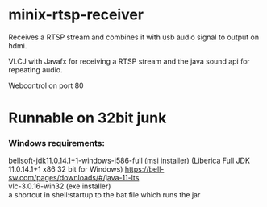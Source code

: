 # minix-rtsp-receiver
Receives a RTSP stream and combines it with usb audio signal to output on hdmi.

VLCJ with Javafx for receiving a RTSP stream and the java sound api for repeating audio.

Webcontrol on port 80

# Runnable on 32bit junk
### Windows requirements:
bellsoft-jdk11.0.14.1+1-windows-i586-full (msi installer) (Liberica Full JDK 11.0.14.1+1 x86 32 bit for Windows) https://bell-sw.com/pages/downloads/#/java-11-lts   
vlc-3.0.16-win32 (exe installer)  
a shortcut in shell:startup to the bat file which runs the jar
